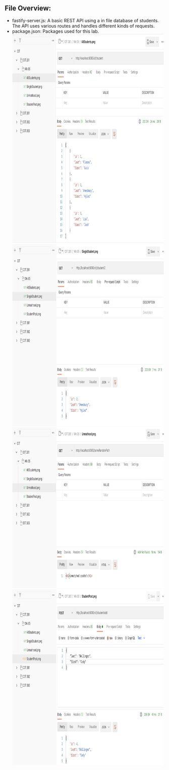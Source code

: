 ## File Overview:

- fastify-server.js: A basic REST API using a in file database of students. The API uses various routes and handles different kinds of requests.
- package.json: Packages used for this lab.
<img src="./AllStudents.png/" alt="AllStudents.png" width="1029" height="662"> <img src="./SingleStudent.png/" alt="SingleStudent.png" width="1024" height="577">
<img src="./Unmatched.png/" alt="Unmatched.png" width="1024" height="510"> <img src="./StudentPost.png/" alt="StudentPost.png" width="1022" height="558">
